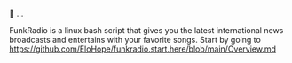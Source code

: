 
👀 ...

FunkRadio is a linux bash script that gives you the latest international news broadcasts 
and entertains with your favorite songs. Start by going to 
https://github.com/EloHope/funkradio.start.here/blob/main/Overview.md




<!---
EloHope/EloHope is a ✨ special ✨ repository because its `README.md` (this file) appears on your GitHub profile.
You can click the Preview link to take a look at your changes.
--->
